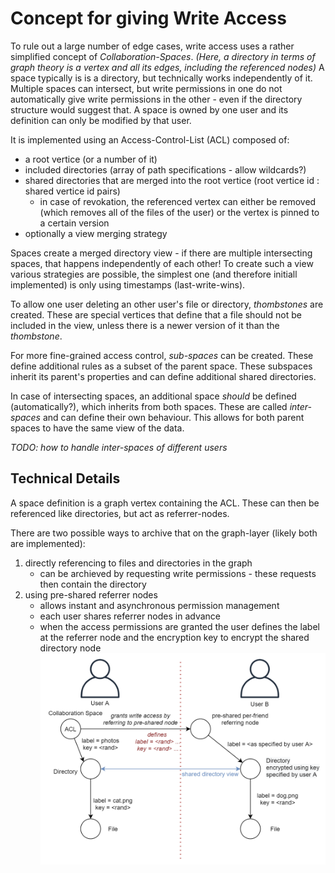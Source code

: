# Concept for giving Write Access

To rule out a large number of edge cases, write access uses a rather simplified concept of *Collaboration-Spaces*.
*(Here, a directory in terms of graph theory is a vertex and all its edges, including the referenced nodes)*
A space typically is is a directory, but technically works independently of it.
Multiple spaces can intersect, but write permissions in one do not automatically give write permissions in the other - even if the directory structure would suggest that.
A space is owned by one user and its definition can only be modified by that user.

It is implemented using an Access-Control-List (ACL) composed of:

- a root vertice (or a number of it)
- included directories (array of path specifications - allow wildcards?)
- shared directories that are merged into the root vertice (root vertice id : shared vertice id pairs)
  - in case of revokation, the referenced vertex can either be removed (which removes all of the files of the user)
   or the vertex is pinned to a certain version
- optionally a view merging strategy

Spaces create a merged directory view - if there are multiple intersecting spaces, that happens independently of each other!
To create such a view various strategies are possible, the simplest one (and therefore initiall implemented) is only using timestamps (last-write-wins).

To allow one user deleting an other user's file or directory, *thombstones* are created. These are special vertices that define that a file should not be included in the view, unless there is a newer version of it than the *thombstone*.

For more fine-grained access control, *sub-spaces* can be created. These define additional rules as a subset of the parent space. These subspaces inherit its parent's properties and can define additional shared directories.

In case of intersecting spaces, an additional space *should* be defined (automatically?), which inherits from both spaces. These are called *inter-spaces* and can define their own behaviour. This allows for both parent spaces to have the same view of the data.

*TODO: how to handle inter-spaces of different users*

## Technical Details

A space definition is a graph vertex containing the ACL. These can then be referenced like directories, but act as referrer-nodes.

There are two possible ways to archive that on the graph-layer (likely both are implemented):

1. directly referencing to files and directories in the graph
   - can be archieved by requesting write permissions - these requests then contain the directory
2. using pre-shared referrer nodes
    - allows instant and asynchronous permission management
    - each user shares referrer nodes in advance
    - when the access permissions are granted the user defines the label at the referrer node and the encryption key to encrypt the shared directory node
    ![preshared-node drawing](https://raw.githubusercontent.com/fsteff/certacrypt/master/docs/writeaccess-preshared-node.png)
